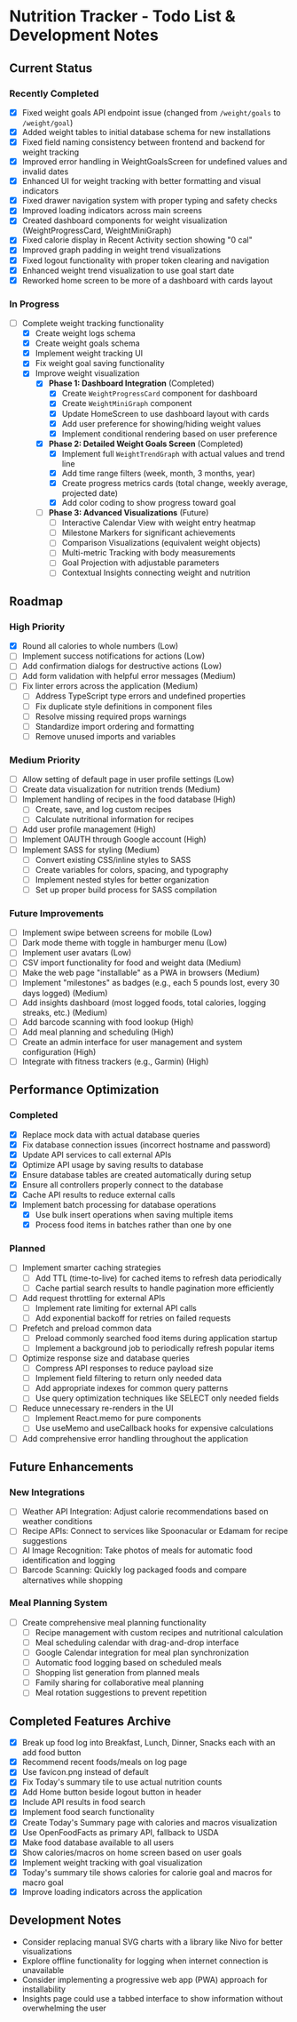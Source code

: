 # Nutrition Tracker - Todo List & Development Notes

## Current Status

### Recently Completed
- [x] Fixed weight goals API endpoint issue (changed from `/weight/goals` to `/weight/goal`)
- [x] Added weight tables to initial database schema for new installations
- [x] Fixed field naming consistency between frontend and backend for weight tracking
- [x] Improved error handling in WeightGoalsScreen for undefined values and invalid dates
- [x] Enhanced UI for weight tracking with better formatting and visual indicators
- [x] Fixed drawer navigation system with proper typing and safety checks
- [x] Improved loading indicators across main screens
- [x] Created dashboard components for weight visualization (WeightProgressCard, WeightMiniGraph)
- [x] Fixed calorie display in Recent Activity section showing "0 cal"
- [x] Improved graph padding in weight trend visualizations
- [x] Fixed logout functionality with proper token clearing and navigation
- [x] Enhanced weight trend visualization to use goal start date
- [x] Reworked home screen to be more of a dashboard with cards layout

### In Progress
- [ ] Complete weight tracking functionality
  - [x] Create weight logs schema
  - [x] Create weight goals schema
  - [x] Implement weight tracking UI
  - [x] Fix weight goal saving functionality
  - [x] Improve weight visualization
    - [x] **Phase 1: Dashboard Integration** (Completed)
      - [x] Create `WeightProgressCard` component for dashboard
      - [x] Create `WeightMiniGraph` component
      - [x] Update HomeScreen to use dashboard layout with cards
      - [x] Add user preference for showing/hiding weight values
      - [x] Implement conditional rendering based on user preference
    - [x] **Phase 2: Detailed Weight Goals Screen** (Completed)
      - [x] Implement full `WeightTrendGraph` with actual values and trend line
      - [x] Add time range filters (week, month, 3 months, year)
      - [x] Create progress metrics cards (total change, weekly average, projected date)
      - [x] Add color coding to show progress toward goal
    - [ ] **Phase 3: Advanced Visualizations** (Future)
      - [ ] Interactive Calendar View with weight entry heatmap
      - [ ] Milestone Markers for significant achievements
      - [ ] Comparison Visualizations (equivalent weight objects)
      - [ ] Multi-metric Tracking with body measurements
      - [ ] Goal Projection with adjustable parameters
      - [ ] Contextual Insights connecting weight and nutrition

## Roadmap

### High Priority
- [x] Round all calories to whole numbers (Low)
- [ ] Implement success notifications for actions (Low)
- [ ] Add confirmation dialogs for destructive actions (Low)
- [ ] Add form validation with helpful error messages (Medium)
- [ ] Fix linter errors across the application (Medium)
  - [ ] Address TypeScript type errors and undefined properties
  - [ ] Fix duplicate style definitions in component files
  - [ ] Resolve missing required props warnings
  - [ ] Standardize import ordering and formatting
  - [ ] Remove unused imports and variables

### Medium Priority
- [ ] Allow setting of default page in user profile settings (Low)
- [ ] Create data visualization for nutrition trends (Medium)
- [ ] Implement handling of recipes in the food database (High)
  - [ ] Create, save, and log custom recipes
  - [ ] Calculate nutritional information for recipes
- [ ] Add user profile management (High)
- [ ] Implement OAUTH through Google account (High)
- [ ] Implement SASS for styling (Medium)
  - [ ] Convert existing CSS/inline styles to SASS
  - [ ] Create variables for colors, spacing, and typography
  - [ ] Implement nested styles for better organization
  - [ ] Set up proper build process for SASS compilation

### Future Improvements
- [ ] Implement swipe between screens for mobile (Low)
- [ ] Dark mode theme with toggle in hamburger menu (Low)
- [ ] Implement user avatars (Low)
- [ ] CSV import functionality for food and weight data (Medium)
- [ ] Make the web page "installable" as a PWA in browsers (Medium)
- [ ] Implement "milestones" as badges (e.g., each 5 pounds lost, every 30 days logged) (Medium)
- [ ] Add insights dashboard (most logged foods, total calories, logging streaks, etc.) (Medium)
- [ ] Add barcode scanning with food lookup (High)
- [ ] Add meal planning and scheduling (High)
- [ ] Create an admin interface for user management and system configuration (High)
- [ ] Integrate with fitness trackers (e.g., Garmin) (High)

## Performance Optimization

### Completed
- [x] Replace mock data with actual database queries
- [x] Fix database connection issues (incorrect hostname and password)
- [x] Update API services to call external APIs
- [x] Optimize API usage by saving results to database
- [x] Ensure database tables are created automatically during setup
- [x] Ensure all controllers properly connect to the database
- [x] Cache API results to reduce external calls
- [x] Implement batch processing for database operations
  - [x] Use bulk insert operations when saving multiple items
  - [x] Process food items in batches rather than one by one

### Planned
- [ ] Implement smarter caching strategies
  - [ ] Add TTL (time-to-live) for cached items to refresh data periodically
  - [ ] Cache partial search results to handle pagination more efficiently
- [ ] Add request throttling for external APIs
  - [ ] Implement rate limiting for external API calls
  - [ ] Add exponential backoff for retries on failed requests
- [ ] Prefetch and preload common data
  - [ ] Preload commonly searched food items during application startup
  - [ ] Implement a background job to periodically refresh popular items
- [ ] Optimize response size and database queries
  - [ ] Compress API responses to reduce payload size
  - [ ] Implement field filtering to return only needed data
  - [ ] Add appropriate indexes for common query patterns
  - [ ] Use query optimization techniques like SELECT only needed fields
- [ ] Reduce unnecessary re-renders in the UI
  - [ ] Implement React.memo for pure components
  - [ ] Use useMemo and useCallback hooks for expensive calculations
- [ ] Add comprehensive error handling throughout the application

## Future Enhancements

### New Integrations
- [ ] Weather API Integration: Adjust calorie recommendations based on weather conditions
- [ ] Recipe APIs: Connect to services like Spoonacular or Edamam for recipe suggestions
- [ ] AI Image Recognition: Take photos of meals for automatic food identification and logging
- [ ] Barcode Scanning: Quickly log packaged foods and compare alternatives while shopping

### Meal Planning System
- [ ] Create comprehensive meal planning functionality
  - [ ] Recipe management with custom recipes and nutritional calculation
  - [ ] Meal scheduling calendar with drag-and-drop interface
  - [ ] Google Calendar integration for meal plan synchronization
  - [ ] Automatic food logging based on scheduled meals
  - [ ] Shopping list generation from planned meals
  - [ ] Family sharing for collaborative meal planning
  - [ ] Meal rotation suggestions to prevent repetition

## Completed Features Archive
- [x] Break up food log into Breakfast, Lunch, Dinner, Snacks each with an add food button
- [x] Recommend recent foods/meals on log page
- [x] Use favicon.png instead of default
- [x] Fix Today's summary tile to use actual nutrition counts
- [x] Add Home button beside logout button in header
- [x] Include API results in food search
- [x] Implement food search functionality
- [x] Create Today's Summary page with calories and macros visualization
- [x] Use OpenFoodFacts as primary API, fallback to USDA
- [x] Make food database available to all users
- [x] Show calories/macros on home screen based on user goals
- [x] Implement weight tracking with goal visualization
- [x] Today's summary tile shows calories for calorie goal and macros for macro goal
- [x] Improve loading indicators across the application

## Development Notes
- Consider replacing manual SVG charts with a library like Nivo for better visualizations
- Explore offline functionality for logging when internet connection is unavailable
- Consider implementing a progressive web app (PWA) approach for installability
- Insights page could use a tabbed interface to show information without overwhelming the user

